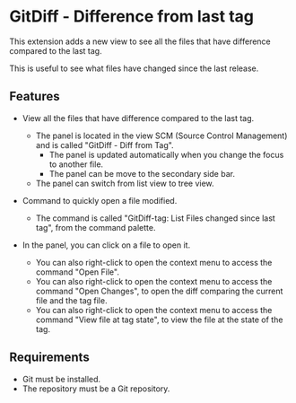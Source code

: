 # GitDiff - Difference from last tag

This extension adds a new view to see all the files that have difference compared to the last tag.

This is useful to see what files have changed since the last release.

## Features

* View all the files that have difference compared to the last tag.
  * The panel is located in the view SCM (Source Control Management) and is called "GitDiff - Diff from Tag".
    * The panel is updated automatically when you change the focus to another file.
    * The panel can be move to the secondary side bar.
  * The panel can switch from list view to tree view.
* Command to quickly open a file modified.
  * The command is called "GitDiff-tag: List Files changed since last tag", from the command palette.

* In the panel, you can click on a file to open it.
  * You can also right-click to open the context menu to access the command "Open File".
  * You can also right-click to open the context menu to access the command "Open Changes", to open the diff comparing the current file and the tag file.
  * You can also right-click to open the context menu to access the command "View file at tag state", to view the file at the state of the tag.


## Requirements

* Git must be installed.
* The repository must be a Git repository.
